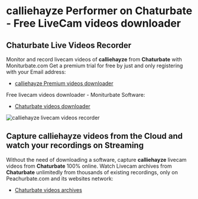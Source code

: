 # calliehayze Performer on Chaturbate - Free LiveCam videos downloader

## Chaturbate Live Videos Recorder

Monitor and record livecam videos of **calliehayze** from **Chaturbate** with Moniturbate.com
Get a premium trial for free by just and only registering with your Email address:
* [calliehayze Premium videos downloader](https://moniturbate.com/request-demo-licence-key.html)

Free livecam videos downloader - Moniturbate Software:
* [Chaturbate videos downloader](https://moniturbate.com/moniturbate-download-software.html)

![calliehayze livecam videos recorder](https://peachurnet.com/templates/moniturbate-software.png)


## Capture calliehayze videos from the Cloud and watch your recordings on Streaming

Without the need of downloading a software, capture **calliehayze** livecam videos from **Chaturbate** 100% online.
Watch Livecam archives from **Chaturbate** unlimitedly from thousands of existing recordings, only on Peachurbate.com and its websites network:
* [Chaturbate videos archives](https://peachurnet.com/)